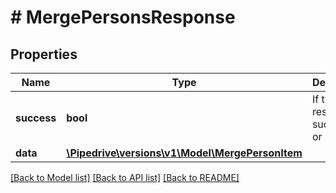 # # MergePersonsResponse

## Properties

Name | Type | Description | Notes
------------ | ------------- | ------------- | -------------
**success** | **bool** | If the response is successful or not | [optional]
**data** | [**\Pipedrive\versions\v1\Model\MergePersonItem**](MergePersonItem.md) |  |

[[Back to Model list]](../../README.md#models) [[Back to API list]](../../README.md#endpoints) [[Back to README]](../../README.md)
